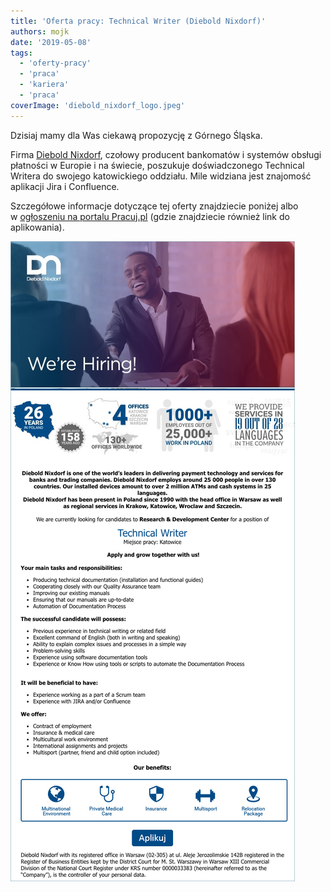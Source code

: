 ```yaml
---
title: 'Oferta pracy: Technical Writer (Diebold Nixdorf)'
authors: mojk
date: '2019-05-08'
tags:
  - 'oferty-pracy'
  - 'praca'
  - 'kariera'
  - 'praca'
coverImage: 'diebold_nixdorf_logo.jpeg'
---
```


Dzisiaj mamy dla Was ciekawą propozycję z Górnego Śląska.

<!--truncate-->

Firma [Diebold Nixdorf](https://www.dieboldnixdorf.com/en-us), czołowy producent
bankomatów i systemów obsługi płatności w Europie i na świecie, poszukuje
doświadczonego Technical Writera do swojego katowickiego oddziału. Mile widziana
jest znajomość aplikacji Jira i Confluence.

Szczegółowe informacje dotyczące tej oferty znajdziecie poniżej albo
w [ogłoszeniu na portalu Pracuj.pl](https://l.facebook.com/l.php?u=https%3A%2F%2Fwww.pracuj.pl%2Fpraca%2Ftechnical-writer-katowice%2Coferta%2C6796958%3Ffbclid%3DIwAR0YdmHnFvcTUvaC8jf3KBphSeUUL5RqB-wJu6Rd7VoREZgR3ukc5n8ZSpY&h=AT3MOxPYJC_1fa5Gbem5o2SLaxlMwGBNsPyQHKioAvp5BtuRWn-NUJ5f3y1wz0QPEfoWoFxR8-NGPTc7sJoyllsrPhd8YFnpbK8NmIq5_4Z6m7ha939jN3PZVFarVP0TsX3ZA9Yf) (gdzie
znajdziecie również link do aplikowania).

![](images/diebold_nixdorf_tech_writer.png)
